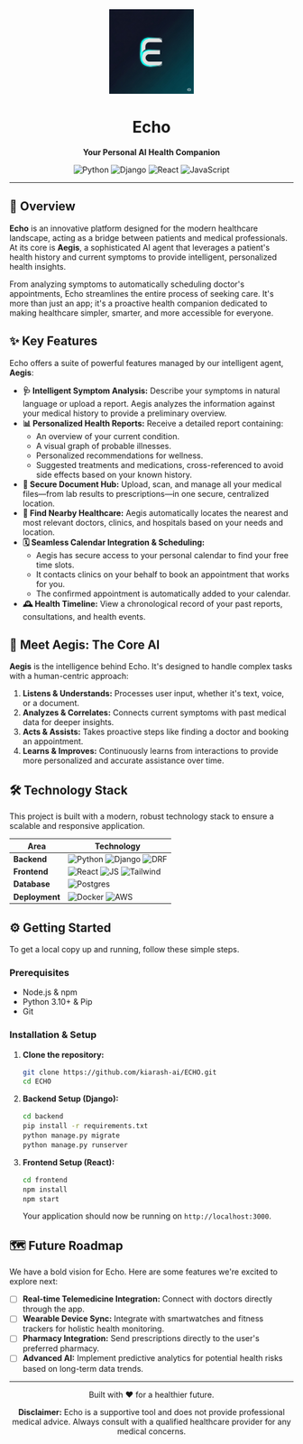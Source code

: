<div align="center">
  <img src="frontend/public/img/Logo.png" alt="Echo Logo" width="150">
  <h1 style="border-bottom: none;">Echo</h1>
  <strong>Your Personal AI Health Companion</strong>
</div>

<p align="center">
  <img alt="Python" src="https://img.shields.io/badge/Python-3.11-blue.svg?style=for-the-badge&logo=python&logoColor=white">
  <img alt="Django" src="https://img.shields.io/badge/Django-4.2-092E20.svg?style=for-the-badge&logo=django&logoColor=white">
  <img alt="React" src="https://img.shields.io/badge/React-18-61DAFB.svg?style=for-the-badge&logo=react&logoColor=black">
  <img alt="JavaScript" src="https://img.shields.io/badge/JavaScript-ES6-F7DF1E.svg?style=for-the-badge&logo=javascript&logoColor=black">
</p>

---

## 🚀 Overview

**Echo** is an innovative platform designed for the modern healthcare landscape, acting as a bridge between patients and medical professionals. At its core is **Aegis**, a sophisticated AI agent that leverages a patient's health history and current symptoms to provide intelligent, personalized health insights.

From analyzing symptoms to automatically scheduling doctor's appointments, Echo streamlines the entire process of seeking care. It's more than just an app; it's a proactive health companion dedicated to making healthcare simpler, smarter, and more accessible for everyone.

## ✨ Key Features

Echo offers a suite of powerful features managed by our intelligent agent, **Aegis**:

*   **🩺 Intelligent Symptom Analysis:** Describe your symptoms in natural language or upload a report. Aegis analyzes the information against your medical history to provide a preliminary overview.
*   **📊 Personalized Health Reports:** Receive a detailed report containing:
    *   An overview of your current condition.
    *   A visual graph of probable illnesses.
    *   Personalized recommendations for wellness.
    *   Suggested treatments and medications, cross-referenced to avoid side effects based on your known history.
*   **📂 Secure Document Hub:** Upload, scan, and manage all your medical files—from lab results to prescriptions—in one secure, centralized location.
*   **🏥 Find Nearby Healthcare:** Aegis automatically locates the nearest and most relevant doctors, clinics, and hospitals based on your needs and location.
*   **🗓️ Seamless Calendar Integration & Scheduling:**
    *   Aegis has secure access to your personal calendar to find your free time slots.
    *   It contacts clinics on your behalf to book an appointment that works for you.
    *   The confirmed appointment is automatically added to your calendar.
*   **🕰️ Health Timeline:** View a chronological record of your past reports, consultations, and health events.

## 🤖 Meet Aegis: The Core AI

**Aegis** is the intelligence behind Echo. It's designed to handle complex tasks with a human-centric approach:

1.  **Listens & Understands:** Processes user input, whether it's text, voice, or a document.
2.  **Analyzes & Correlates:** Connects current symptoms with past medical data for deeper insights.
3.  **Acts & Assists:** Takes proactive steps like finding a doctor and booking an appointment.
4.  **Learns & Improves:** Continuously learns from interactions to provide more personalized and accurate assistance over time.

## 🛠️ Technology Stack

This project is built with a modern, robust technology stack to ensure a scalable and responsive application.

| Area      | Technology                                                                                             |
| --------- | ------------------------------------------------------------------------------------------------------ |
| **Backend** | <img alt="Python" src="https://img.shields.io/badge/Python-3.11-blue?logo=python"> <img alt="Django" src="https://img.shields.io/badge/Django-092E20?logo=django&logoColor=white"> <img alt="DRF" src="https://img.shields.io/badge/Django_Rest_Framework-A30000?logo=django&logoColor=white"> |
| **Frontend**| <img alt="React" src="https://img.shields.io/badge/React-61DAFB?logo=react&logoColor=black"> <img alt="JS" src="https://img.shields.io/badge/JavaScript-F7DF1E?logo=javascript&logoColor=black"> <img alt="Tailwind" src="https://img.shields.io/badge/Tailwind_CSS-06B6D4?logo=tailwindcss&logoColor=white">      |
| **Database**| <img alt="Postgres" src="https://img.shields.io/badge/PostgreSQL-4169E1?logo=postgresql&logoColor=white">                                                                                             |
| **Deployment**| <img alt="Docker" src="https://img.shields.io/badge/Docker-2496ED?logo=docker&logoColor=white"> <img alt="AWS" src="https://img.shields.io/badge/AWS-232F3E?logo=amazonaws&logoColor=white">                                                                                             |

## ⚙️ Getting Started

To get a local copy up and running, follow these simple steps.

### Prerequisites

*   Node.js & npm
*   Python 3.10+ & Pip
*   Git

### Installation & Setup

1.  **Clone the repository:**
    ```sh
    git clone https://github.com/kiarash-ai/ECHO.git
    cd ECHO
    ```

2.  **Backend Setup (Django):**
    ```sh
    cd backend
    pip install -r requirements.txt
    python manage.py migrate
    python manage.py runserver
    ```

3.  **Frontend Setup (React):**
    ```sh
    cd frontend
    npm install
    npm start
    ```
    Your application should now be running on `http://localhost:3000`.

## 🗺️ Future Roadmap

We have a bold vision for Echo. Here are some features we're excited to explore next:

*   [ ] **Real-time Telemedicine Integration:** Connect with doctors directly through the app.
*   [ ] **Wearable Device Sync:** Integrate with smartwatches and fitness trackers for holistic health monitoring.
*   [ ] **Pharmacy Integration:** Send prescriptions directly to the user's preferred pharmacy.
*   [ ] **Advanced AI:** Implement predictive analytics for potential health risks based on long-term data trends.

---

<div align="center">
  <p>Built with ❤️ for a healthier future.</p>
  <p><strong>Disclaimer:</strong> Echo is a supportive tool and does not provide professional medical advice. Always consult with a qualified healthcare provider for any medical concerns.</p>
</div>